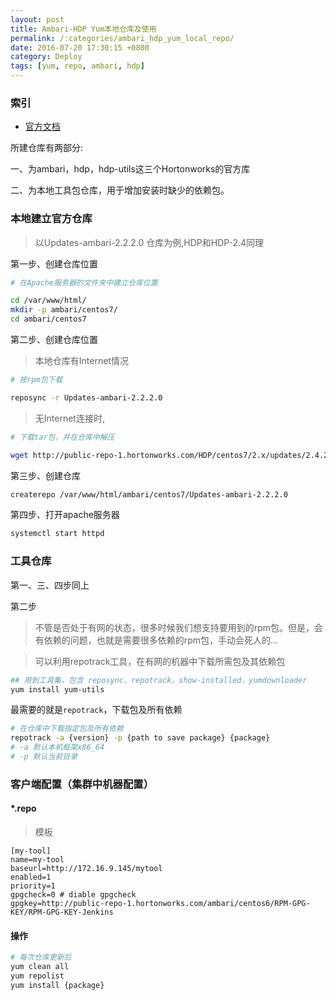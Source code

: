 ```yaml
---
layout: post
title: Ambari-HDP Yum本地仓库及使用
permalink: /:categories/ambari_hdp_yum_local_repo/
date: 2016-07-20 17:30:15 +0800
category: Deploy
tags: [yum, repo, ambari, hdp]
---
```


### 索引

* [官方文档](http://docs.hortonworks.com/HDPDocuments/Ambari-2.2.2.0/bk_Installing_HDP_AMB/content/_using_a_local_repository.html)

所建仓库有两部分:

一、为ambari，hdp，hdp-utils这三个Hortonworks的官方库

二、为本地工具包仓库，用于增加安装时缺少的依赖包。

### 本地建立官方仓库

>以Updates-ambari-2.2.2.0 仓库为例,HDP和HDP-2.4同理

第一步、创建仓库位置

```bash
# 在Apache服务器的文件夹中建立仓库位置

cd /var/www/html/
mkdir -p ambari/centos7/
cd ambari/centos7
```

第二步、创建仓库位置

> 本地仓库有Internet情况

```bash
# 按rpm包下载

reposync -r Updates-ambari-2.2.2.0
```

> 无Internet连接时,

```bash
# 下载tar包，并在仓库中解压

wget http://public-repo-1.hortonworks.com/HDP/centos7/2.x/updates/2.4.2.0/HDP-2.4.2.0-centos7-rpm.tar.gz
```

第三步、创建仓库

```bash
createrepo /var/www/html/ambari/centos7/Updates-ambari-2.2.2.0
```

第四步、打开apache服务器

```bash
systemctl start httpd
```

### 工具仓库

第一、三、四步同上

第二步

> 不管是否处于有网的状态，很多时候我们想支持要用到的rpm包。但是，会有依赖的问题，也就是需要很多依赖的rpm包，手动会死人的...

> 可以利用repotrack工具，在有网的机器中下载所需包及其依赖包

```bash
## 用到工具集，包含 reposync，repotrack，show-installed，yumdownloader
yum install yum-utils
```

最需要的就是`repotrack`，下载包及所有依赖

```bash
# 在仓库中下载指定包及所有依赖
repotrack -a {version} -p {path to save package} {package} 
# -a 默认本机框架x86_64
# -p 默认当前目录
```

### 客户端配置（集群中机器配置）

#### \*.repo

> 模板

```
[my-tool]
name=my-tool
baseurl=http://172.16.9.145/mytool
enabled=1
priority=1
gpgcheck=0 # diable gpgcheck
gpgkey=http://public-repo-1.hortonworks.com/ambari/centos6/RPM-GPG-KEY/RPM-GPG-KEY-Jenkins
```

#### 操作

```bash
# 每次仓库更新后
yum clean all
yum repolist
yum install {package}
```
